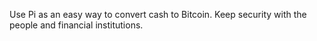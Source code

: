 Use Pi as an easy way to convert cash to Bitcoin. Keep security with the people and financial institutions. 

<!---
angerandall2/angerandall2 is a ✨ special ✨ repository because its `README.md` (this file) appears on your GitHub profile.
You can click the Preview link to take a look at your changes.
--->
